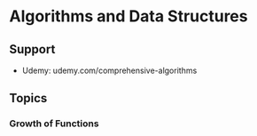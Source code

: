 # Algorithms and Data Structures


## Support

- Udemy: udemy.com/comprehensive-algorithms


## Topics

### Growth of Functions
